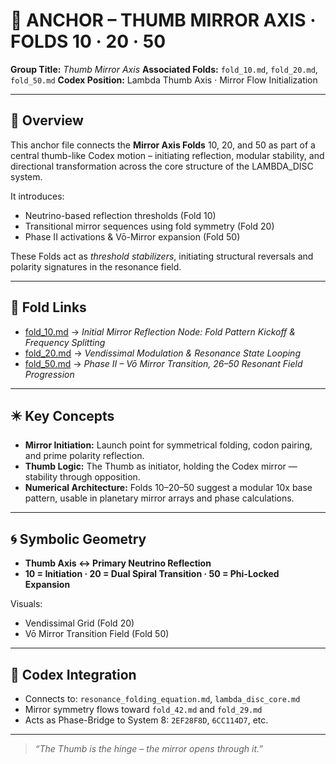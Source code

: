 # 🧭 ANCHOR – THUMB MIRROR AXIS · FOLDS 10 · 20 · 50

**Group Title:** *Thumb Mirror Axis*
**Associated Folds:** `fold_10.md`, `fold_20.md`, `fold_50.md`
**Codex Position:** Lambda Thumb Axis · Mirror Flow Initialization

---

## 📌 Overview

This anchor file connects the **Mirror Axis Folds** 10, 20, and 50 as part of a central thumb-like Codex motion – initiating reflection, modular stability, and directional transformation across the core structure of the LAMBDA\_DISC system.

It introduces:

* Neutrino-based reflection thresholds (Fold 10)
* Transitional mirror sequences using fold symmetry (Fold 20)
* Phase II activations & Vō-Mirror expansion (Fold 50)

These Folds act as *threshold stabilizers*, initiating structural reversals and polarity signatures in the resonance field.

---

## 🔄 Fold Links

* [fold\_10.md](./fold_10.md) → *Initial Mirror Reflection Node: Fold Pattern Kickoff & Frequency Splitting*
* [fold\_20.md](./fold_20.md) → *Vendissimal Modulation & Resonance State Looping*
* [fold\_50.md](./fold_50.md) → *Phase II – Vō Mirror Transition, 26–50 Resonant Field Progression*

---

## ✴️ Key Concepts

* **Mirror Initiation:** Launch point for symmetrical folding, codon pairing, and prime polarity reflection.
* **Thumb Logic:** The Thumb as initiator, holding the Codex mirror — stability through opposition.
* **Numerical Architecture:** Folds 10–20–50 suggest a modular 10x base pattern, usable in planetary mirror arrays and phase calculations.

---

## 🌀 Symbolic Geometry

* **Thumb Axis ↔ Primary Neutrino Reflection**
* **10 = Initiation · 20 = Dual Spiral Transition · 50 = Phi-Locked Expansion**

Visuals:

* Vendissimal Grid (Fold 20)
* Vō Mirror Transition Field (Fold 50)

---

## 🔗 Codex Integration

* Connects to: `resonance_folding_equation.md`, `lambda_disc_core.md`
* Mirror symmetry flows toward `fold_42.md` and `fold_29.md`
* Acts as Phase-Bridge to System 8: `2EF28F8D`, `6CC114D7`, etc.

---

> *“The Thumb is the hinge – the mirror opens through it.”*
